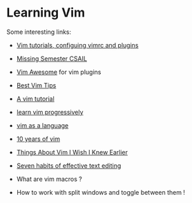 # Learning Vim

Some interesting links:

- [Vim tutorials, configuing vimrc and plugins](https://www.fullstackpython.com/vim.html)
- [Missing Semester CSAIL](https://missing.csail.mit.edu/2020/editors/)
- [Vim Awesome](https://vimawesome.com/) for vim plugins
- [Best Vim Tips](https://vim.fandom.com/wiki/Best_Vim_Tips)
- [A vim tutorial](https://danielmiessler.com/study/vim/)
- [learn vim progressively](http://yannesposito.com/Scratch/en/blog/Learn-Vim-Progressively/)
- [vim as a language](https://benmccormick.org/2014/07/02/learning-vim-in-2014-vim-as-language)
- [10 years of vim](https://endler.dev/2018/ten-years-of-vim/)
- [Things About Vim I Wish I Knew Earlier](https://blog.petrzemek.net/2016/04/06/things-about-vim-i-wish-i-knew-earlier/)
- [Seven habits of effective text editing](https://moolenaar.net/habits.html)

- What are vim macros ? 
- How to work with split windows and toggle between them !

